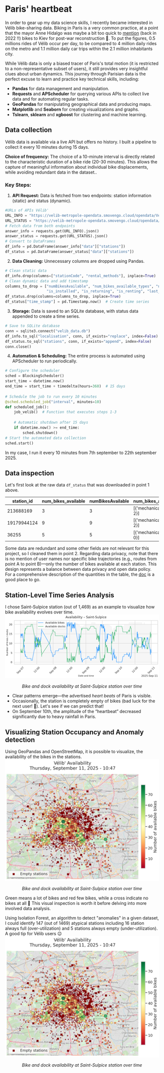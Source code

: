 # Paris' heartbeat
In order to gear up my data science skills, I recently became interested in Vélib bike-sharing data. Biking in Paris is a very common practice, at a point that the mayor Anne Hidalgo was maybe a bit too quick to [mention](https://www.leparisien.fr/international/hidalgo-suggere-plus-de-velos-a-kiev-les-dessous-dune-phrase-maladroite-01-12-2022-PNK3JE7ZHNFBZA5WTYDV65LD3U.php) (back in 2022 !!) bikes to Kiev for post-war reconstruction 🤨. 
To put the figures, 0.5 millions rides of Vélib occur per day, to be compared to 4 million daily rides on the metro and 1.1 million daily car trips within the 2.1 million inhabitants city.

While Vélib data is only a biased tracer of Paris's total motion (it is restricted to a non-representative subset of users), it still provides very insightful clues about urban dynamics. This journey through Parisian data is the perfect excuse to learn and practice key technical skills, including:
*    **Pandas** for data management and manipulation.
*    **Requests** and **APScheduler** for querying various APIs to collect live data and  for automating regular tasks.
*    **GeoPandas** for manipulating geographical data and producing maps.
*    **Matplotlib** and **Seaborn** for creating visualizations and graphs.
*    **Tslearn**, **sklearn** and **xgboost** for clustering and machine learning.

## Data collection
Vélib data is available via a live API but offers no history. I built a pipeline to collect it every 10 minutes during 15 days.

**Choice of frequency:** The choice of a 10-minute interval is directly related to the characteristic duration of a bike ride (20-30 minutes). This allows the capture of meaningful information about individual bike displacements, while avoiding redundant data in the dataset.. 
### Key Steps:
1.  **API Request:** Data is fetched from two endpoints: station information (static) and status (dynamic).
```python
#URLs of APIs Vélib'
URL_INFO = "https://velib-metropole-opendata.smovengo.cloud/opendata/Velib_Metropole/station_information.json"
URL_STATUS = "https://velib-metropole-opendata.smovengo.cloud/opendata/Velib_Metropole/station_status.json"
# Fetch data from both endpoints
answer_info = requests.get(URL_INFO).json()
answer_status = requests.get(URL_STATUS).json()
# Convert to DataFrames
df_info = pd.DataFrame(answer_info["data"]["stations"])
df_status = pd.DataFrame(answer_status["data"]["stations"])
```  
2.  **Data Cleaning:** Unnecessary columns are dropped using Pandas.
```python
# Clean static data
df_info.drop(columns=["stationCode", "rental_methods"], inplace=True)
# Clean dynamic data and add timestamp
columns_to_drop = ["numBikesAvailable", "num_bikes_available_types", "numDocksAvailable", 
                   "is_installed", "is_returning", "is_renting", "last_reported"]
df_status.drop(columns=columns_to_drop, inplace=True)
df_status["time_stamp"] = pd.Timestamp.now()  # Create time series
```
3.  **Storage:** Data is saved to an SQLite database, with status data appended to create a time series.
```python
# Save to SQLite database
conn = sqlite3.connect("velib_data.db")
df_info.to_sql("localisation", conn, if_exists="replace", index=False)  # Static reference
df_status.to_sql("stations", conn, if_exists="append", index=False)     # Time series log
conn.close()
```
4.  **Automation & Scheduling:** The entire process is automated using APScheduler to run periodically.
```python
# Configure the scheduler
sched = BlockingScheduler()
start_time = datetime.now()
end_time = start_time + timedelta(hours=360)  # 15 days

# Schedule the job to run every 10 minutes
@sched.scheduled_job("interval", minutes=10)
def scheduled_job():
    job_velib()  # Function that executes steps 1-3
    
    # Automatic shutdown after 15 days
    if datetime.now() >= end_time:
        sched.shutdown()
# Start the automated data collection
sched.start()
```
In my case, I run it every 10 minutes from 7th september to 22th september 2025.
## Data inspection
Let's first look at the raw data ``df_status`` that was downloaded in point 1 above.

| station_id   | num_bikes_available | numBikesAvailable | num_bikes_available_types          | num_docks_available | numDocksAvailable | is_installed | is_returning | is_renting | last_reported | stationCode | station_opening_hours |
|-------------|---------------------|-------------------|------------------------------------|---------------------|-------------------|-------------|-------------|-----------|--------------|------------|----------------------|
| 213688169   | 3                   | 3                 | [{'mechanical': 1}, {'ebike': 2}]  | 32                  | 32                | 1           | 1           | 1         | 1757540462   | 16107      | None                 |
| 19179944124 | 9                   | 9                 | [{'mechanical': 7}, {'ebike': 2}]  | 16                  | 16                | 1           | 1           | 1         | 1757540775   | 40001      | None                 |
| 36255       | 5                   | 5                 | [{'mechanical': 5}, {'ebike': 0}]  | 16                  | 16                | 1           | 1           | 1         | 1757540598   | 9020       | None                 |

Some data are redundant and some other fields are not relevant for this project, so I cleaned them in point 2. Regarding data privacy, note that there is no mention of user names nor specific bike trajectories (e.g., routes from point A to point B)—only the number of bikes available at each station. This design represents a balance between data privacy and open data policy.
For a comprehensive description of the quantities in the table, the [doc](https://www.velib-metropole.fr/donnees-open-data-gbfs-du-service-velib-metropole) is a good place to go.

## Station-Level Time Series Analysis
I chose Saint-Sulpice station (out of 1,469) as an example to visualize how bike availability evolves over time.
![Vélib Station Availability Chart](https://github.com/cspotz/Paris-Heartbeat/blob/main/images/station_availability.png)
<p align="center"><em>Bike and dock availability at Saint-Sulpice station over time</em></p>

- Clear patterns emerge—the advertised _heart beats_ of Paris is visible. 
- Occasionally, the station is completely empty of bikes (bad luck for the next user! 🤯). Let's see if we can predict that!
- On September 10th, the amplitude of the “heartbeat” decreased significantly due to heavy rainfall in Paris.
## Visualizing Station Occupancy and Anomaly detection
Using GeoPandas and OpenStreetMap, it is possible to visualize, the availability of the bikes in the stations. 
![Vélib Station Availability Chart](https://github.com/cspotz/Paris-Heartbeat/blob/main/images/Velib_availability.png)
<p align="center"><em>Bike and dock availability at Saint-Sulpice station over time</em></p>
Green means a lot of bikes and red few bikes, while a cross indicate no bikes at all 🤯
This visual inspection is worth it before delving into more involved data analysis. 

Using Isolation Forest, an algorithm to detect "anomalies" in a given dataset, I could identify 147 (out of 1469) atypical stations including 16 station always full (over-utilization) and 5 stations always empty (under-utilization). A good tip for Vélib users 😉
![Vélib Station Availability Chart](https://github.com/cspotz/Paris-Heartbeat/blob/main/images/Velib_availability.png)
<p align="center"><em>Bike and dock availability at Saint-Sulpice station over time</em></p>
